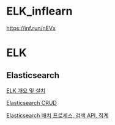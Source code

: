 # ELK_inflearn
https://inf.run/nEVx

# ELK

## Elasticsearch
[ELK 개요 및 설치](ELK/ELK%20%EA%B0%9C%EC%9A%94%20%EB%B0%8F%20%EC%84%A4%EC%B9%98.md)

[Elasticsearch CRUD](ELK/Elasticsearch%20CRUD.md)

[Elasticsearch 배치 프로세스, 검색 API, 집계](ELK/Elasticsearch배치프로세스.md)